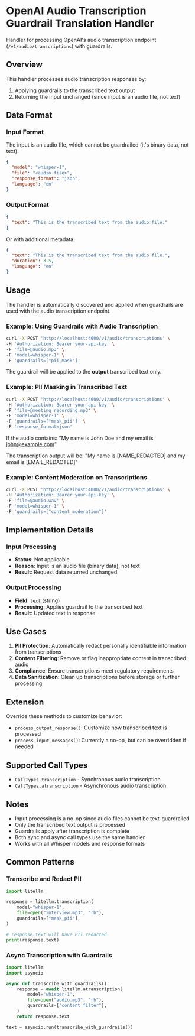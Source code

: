 # OpenAI Audio Transcription Guardrail Translation Handler

Handler for processing OpenAI's audio transcription endpoint (`/v1/audio/transcriptions`) with guardrails.

## Overview

This handler processes audio transcription responses by:
1. Applying guardrails to the transcribed text output
2. Returning the input unchanged (since input is an audio file, not text)

## Data Format

### Input Format

The input is an audio file, which cannot be guardrailed (it's binary data, not text).

```json
{
  "model": "whisper-1",
  "file": "<audio file>",
  "response_format": "json",
  "language": "en"
}
```

### Output Format

```json
{
  "text": "This is the transcribed text from the audio file."
}
```

Or with additional metadata:

```json
{
  "text": "This is the transcribed text from the audio file.",
  "duration": 3.5,
  "language": "en"
}
```

## Usage

The handler is automatically discovered and applied when guardrails are used with the audio transcription endpoint.

### Example: Using Guardrails with Audio Transcription

```bash
curl -X POST 'http://localhost:4000/v1/audio/transcriptions' \
-H 'Authorization: Bearer your-api-key' \
-F 'file=@audio.mp3' \
-F 'model=whisper-1' \
-F 'guardrails=["pii_mask"]'
```

The guardrail will be applied to the **output** transcribed text only.

### Example: PII Masking in Transcribed Text

```bash
curl -X POST 'http://localhost:4000/v1/audio/transcriptions' \
-H 'Authorization: Bearer your-api-key' \
-F 'file=@meeting_recording.mp3' \
-F 'model=whisper-1' \
-F 'guardrails=["mask_pii"]' \
-F 'response_format=json'
```

If the audio contains: "My name is John Doe and my email is john@example.com"

The transcription output will be: "My name is [NAME_REDACTED] and my email is [EMAIL_REDACTED]"

### Example: Content Moderation on Transcriptions

```bash
curl -X POST 'http://localhost:4000/v1/audio/transcriptions' \
-H 'Authorization: Bearer your-api-key' \
-F 'file=@audio.wav' \
-F 'model=whisper-1' \
-F 'guardrails=["content_moderation"]'
```

## Implementation Details

### Input Processing

- **Status**: Not applicable
- **Reason**: Input is an audio file (binary data), not text
- **Result**: Request data returned unchanged

### Output Processing

- **Field**: `text` (string)
- **Processing**: Applies guardrail to the transcribed text
- **Result**: Updated text in response

## Use Cases

1. **PII Protection**: Automatically redact personally identifiable information from transcriptions
2. **Content Filtering**: Remove or flag inappropriate content in transcribed audio
3. **Compliance**: Ensure transcriptions meet regulatory requirements
4. **Data Sanitization**: Clean up transcriptions before storage or further processing

## Extension

Override these methods to customize behavior:

- `process_output_response()`: Customize how transcribed text is processed
- `process_input_messages()`: Currently a no-op, but can be overridden if needed

## Supported Call Types

- `CallTypes.transcription` - Synchronous audio transcription
- `CallTypes.atranscription` - Asynchronous audio transcription

## Notes

- Input processing is a no-op since audio files cannot be text-guardrailed
- Only the transcribed text output is processed
- Guardrails apply after transcription is complete
- Both sync and async call types use the same handler
- Works with all Whisper models and response formats

## Common Patterns

### Transcribe and Redact PII

```python
import litellm

response = litellm.transcription(
    model="whisper-1",
    file=open("interview.mp3", "rb"),
    guardrails=["mask_pii"],
)

# response.text will have PII redacted
print(response.text)
```

### Async Transcription with Guardrails

```python
import litellm
import asyncio

async def transcribe_with_guardrails():
    response = await litellm.atranscription(
        model="whisper-1",
        file=open("audio.mp3", "rb"),
        guardrails=["content_filter"],
    )
    return response.text

text = asyncio.run(transcribe_with_guardrails())
```

